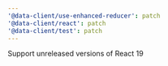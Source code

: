 ```yaml
---
'@data-client/use-enhanced-reducer': patch
'@data-client/react': patch
'@data-client/test': patch
---
```


Support unreleased versions of React 19
